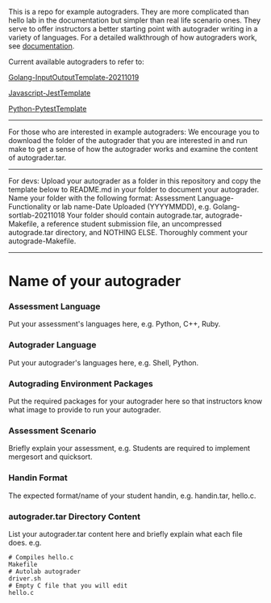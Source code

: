 This is a repo for example autograders. They are more complicated than hello lab in the documentation but simpler than real life scenario ones. They serve to offer instructors a better starting point with autograder writing in a variety of languages. For a detailed walkthrough of how autograders work, see [documentation](https://docs.autolabproject.com/lab/#writing-autograders).

Current available autograders to refer to:

[Golang-InputOutputTemplate-20211019](https://github.com/autolab/autograders-examples/tree/main/Golang-InputOutputTemplate-20211019)

[Javascript-JestTemplate](https://github.com/autolab/autograders-examples/tree/main/Javascript-JestTemplate)

[Python-PytestTemplate](https://github.com/autolab/autograders-examples/tree/main/Python-PytestTemplate)

---

For those who are interested in example autograders: We encourage you to download the folder of the autograder that you are interested in and run make to get a sense of how the autograder works and examine the content of autograder.tar.

---

For devs: Upload your autograder as a folder in this repository and copy the template below to README.md in your folder to document your autograder. Name your folder with the following format: Assessment Language-Functionality or lab name-Date Uploaded (YYYYMMDD), e.g. Golang-sortlab-20211018
Your folder should contain autograde.tar, autograde-Makefile, a reference student submission file, an uncompressed autograde.tar directory, and NOTHING ELSE.
Thoroughly comment your autograde-Makefile.

---
# Name of your autograder

### Assessment Language
Put your assessment's languages here, e.g. Python, C++, Ruby.

### Autograder Language
Put your autograder's languages here, e.g. Shell, Python.

### Autograding Environment Packages
Put the required packages for your autograder here so that instructors know what image to provide to run your autograder.

### Assessment Scenario
Briefly explain your assessment, e.g. Students are required to implement mergesort and quicksort.

### Handin Format
The expected format/name of your student handin, e.g. handin.tar, hello.c.

### autograder.tar Directory Content
List your autograder.tar content here and briefly explain what each file does.
e.g.
```
# Compiles hello.c
Makefile
# Autolab autograder
driver.sh
# Empty C file that you will edit
hello.c
```

